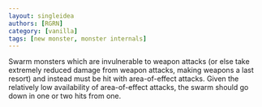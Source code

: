 ```yaml
---
layout: singleidea
authors: [RGRN]
category: [vanilla]
tags: [new monster, monster internals]
---
```

Swarm monsters which are invulnerable to weapon attacks (or else take extremely reduced damage from weapon attacks, making weapons a last resort) and instead must be hit with area-of-effect attacks. Given the relatively low availability of area-of-effect attacks, the swarm should go down in one or two hits from one.
